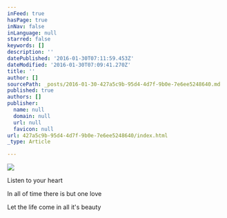 ```yaml
---
inFeed: true
hasPage: true
inNav: false
inLanguage: null
starred: false
keywords: []
description: ''
datePublished: '2016-01-30T07:11:59.453Z'
dateModified: '2016-01-30T07:09:41.270Z'
title: ''
author: []
sourcePath: _posts/2016-01-30-427a5c9b-95d4-4d7f-9b0e-7e6ee5248640.md
published: true
authors: []
publisher:
  name: null
  domain: null
  url: null
  favicon: null
url: 427a5c9b-95d4-4d7f-9b0e-7e6ee5248640/index.html
_type: Article

---
```

![](https://the-grid-user-content.s3-us-west-2.amazonaws.com/51a5907a-d66a-47d1-ad47-5414dd2f4c38.jpg)

Listen to your heart 

In all of time there is but one love 

Let the life come in all it's beauty